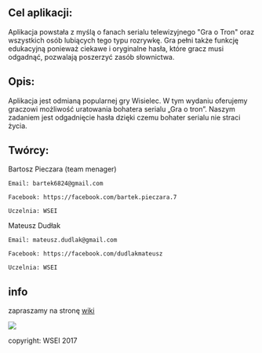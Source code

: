 ## Cel aplikacji:

Aplikacja powstała z myślą o fanach serialu telewizyjnego "Gra o Tron" oraz wszystkich osób lubiących tego typu rozrywkę. Gra pełni także funkcję edukacyjną ponieważ ciekawe i oryginalne hasła, które gracz musi odgadnąć, pozwalają poszerzyć zasób słownictwa.

## Opis:

Aplikacja jest odmianą popularnej gry Wisielec. W tym wydaniu oferujemy graczowi możliwość uratowania bohatera serialu „Gra o tron”. Naszym zadaniem jest odgadnięcie hasła dzięki czemu bohater serialu nie straci życia. 


## Twórcy:

Bartosz Pieczara (team menager)

    Email: bartek6824@gmail.com
    
    Facebook: https://facebook.com/bartek.pieczara.7
    
    Uczelnia: WSEI

Mateusz Dudłak

    Email: mateusz.dudlak@gmail.com
    
    Facebook: https://facebook.com/dudlakmateusz
    
    Uczelnia: WSEI

## info
zapraszamy na stronę [wiki][Wiki] 


[![][hm-img]][wsei]

 copyright: WSEI 2017




[wiki]: https://github.com/dudlakmateusz/hangman-wsei/wiki
[hm-img]: http://hangman.c0.pl/drawable-xhdpi-icon.png
[wsei]: http://www.wsei.edu.pl/



